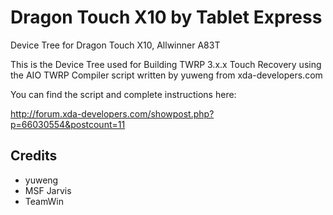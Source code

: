 # Dragon Touch X10 by Tablet Express
Device Tree for Dragon Touch X10, Allwinner A83T

This is the Device Tree used for Building TWRP 3.x.x Touch Recovery using the
AIO TWRP Compiler script written by yuweng from xda-developers.com 

You can find the script and complete instructions here:

http://forum.xda-developers.com/showpost.php?p=66030554&postcount=11


Credits
-------
- yuweng
- MSF Jarvis
- TeamWin
